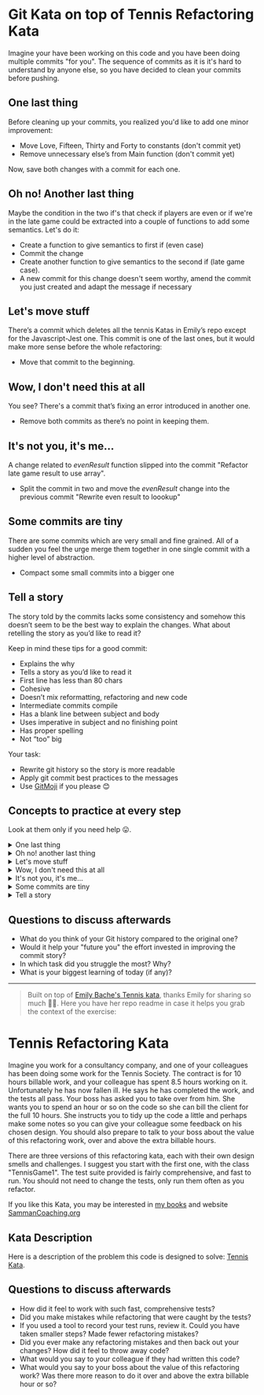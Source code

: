 # Git Kata on top of Tennis Refactoring Kata

Imagine your have been working on this code and you have been doing multiple commits "for you". The sequence of commits as it is it's hard to understand by anyone else, so you have decided to clean your commits before pushing.

## One last thing
Before cleaning up your commits, you realized you'd like to add one minor improvement:
* Move Love, Fifteen, Thirty and Forty to constants (don't commit yet)
* Remove unnecessary else’s from Main function (don't commit yet)

Now, save both changes with a commit for each one.

## Oh no! Another last thing
Maybe the condition in the two if's that check if players are even or if we're in the late game could be extracted into a couple of functions to add some semantics. Let's do it:
* Create a function to give semantics to first if (even case)
* Commit the change
* Create another function to give semantics to the second if (late game case).
* A new commit for this change doesn't seem worthy, amend the commit you just created and adapt the message if necessary

## Let's move stuff
There’s a commit which deletes all the tennis Katas in Emily’s repo except for the Javascript-Jest one. 
This commit is one of the last ones, but it would make more sense before the whole refactoring:
* Move that commit to the beginning.

## Wow, I don't need this at all
You see? There's a commit that’s fixing an error introduced in another one.
* Remove both commits as there’s no point in keeping them.

## It's not you, it's me...
A change related to _evenResult_ function slipped into the commit "Refactor late game result to use array". 
* Split the commit in two and move the _evenResult_ change into the previous commit "Rewrite even result to loookup"

## Some commits are tiny
There are some commits which are very small and fine grained. All of a sudden you feel the urge merge them together in one single commit with a higher level of abstraction. 
* Compact some small commits into a bigger one

## Tell a story
The story told by the commits lacks some consistency and somehow this doesn’t seem to be the best way to explain the changes. What about retelling the story as you’d like to read it?

Keep in mind these tips for a good commit:
- Explains the why
- Tells a story as you’d like to read it
- First line has less than 80 chars
- Cohesive
- Doesn’t mix reformatting, refactoring and new code
- Intermediate commits compile
- Has a blank line between subject and body
- Uses imperative in subject and no finishing point
- Has proper spelling
- Not “too” big

Your task:
* Rewrite git history so the story is more readable
* Apply git commit best practices to the messages
* Use [GitMoji](https://gitmoji.dev/) if you please 😊 

## Concepts to practice at every step
Look at them only if you need help 😛.
<details>
           <summary>One last thing</summary>
           <p>Committing part of your changes using stages. An example <a href="https://levelup.gitconnected.com/staging-commits-with-git-add-patch-1eb18849aedb">here</a></p>
</details>
<details>
           <summary>Oh no! another last thing</summary>
           <p><a href="https://git-scm.com/docs/git-commit">Amending</a></p>
</details>
<details>
           <summary>Let's move stuff</summary>
           <p>Move via <a href="https://git-scm.com/book/en/v2/Git-Tools-Rewriting-History">interactive rebase</a></p>
</details>
<details>
           <summary>Wow, I don't need this at all</summary>
           <p>Drop via <a href="https://git-scm.com/book/en/v2/Git-Tools-Rewriting-History">interactive rebase</a></p>
</details>

<details>
           <summary>It's not you, it's me...</summary>
           <p><a href="https://stackoverflow.com/questions/6217156/break-a-previous-commit-into-multiple-commits">Split a commit</a> (be sure to use the commit previous to the one you wanna break) and fixup via <a href="https://git-scm.com/book/en/v2/Git-Tools-Rewriting-History">interactive rebase</a></p>
</details>
<details>
           <summary>Some commits are tiny</summary>
           <p>Squash or fixup via <a href="https://git-scm.com/book/en/v2/Git-Tools-Rewriting-History">interactive rebase</a></p>
</details>
<details>
           <summary>Tell a story</summary>
           <p><a href="https://git-scm.com/book/en/v2/Git-Tools-Rewriting-History">interactive rebase</a></p>
</details>

## Questions to discuss afterwards
* What do you think of your Git history compared to the original one?
* Would it help your "future you" the effort invested in improving the commit story?
* In which task did you struggle the most? Why?
* What is your biggest learning of today (if any)?
- - - -

> Built on top of [Emily Bache's Tennis kata](https://github.com/emilybache/Tennis-Refactoring-Kata), thanks Emily for sharing so much 🙌🙌.
> Here you have her repo readme in case it helps you grab the context of the exercise:

# Tennis Refactoring Kata

Imagine you work for a consultancy company, and one of your colleagues has been doing some work for the Tennis Society. The contract is for 10 hours billable work, and your colleague has spent 8.5 hours working on it. Unfortunately he has now fallen ill. He says he has completed the work, and the tests all pass. Your boss has asked you to take over from him. She wants you to spend an hour or so on the code so she can bill the client for the full 10 hours. She instructs you to tidy up the code a little and perhaps make some notes so you can give your colleague some feedback on his chosen design. You should also prepare to talk to your boss about the value of this refactoring work, over and above the extra billable hours.

There are three versions of this refactoring kata, each with their own design smells and challenges. I suggest you start with the first one, with the class "TennisGame1". The test suite provided is fairly comprehensive, and fast to run. You should not need to change the tests, only run them often as you refactor.

If you like this Kata, you may be interested in [my books](https://leanpub.com/u/emilybache) and website [SammanCoaching.org](https://sammancoaching.org)

## Kata Description

Here is a description of the problem this code is designed to solve: [Tennis Kata](https://sammancoaching.org/kata_descriptions/tennis.html).

## Questions to discuss afterwards

* How did it feel to work with such fast, comprehensive tests?
* Did you make mistakes while refactoring that were caught by the tests?
* If you used a tool to record your test runs, review it. Could you have taken smaller steps? Made fewer refactoring mistakes?
* Did you ever make any refactoring mistakes and then back out your changes? How did it feel to throw away code?
* What would you say to your colleague if they had written this code?
* What would you say to your boss about the value of this refactoring work? Was there more reason to do it over and above the extra billable hour or so?
